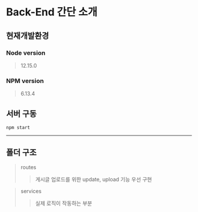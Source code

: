 # Back-End 간단 소개

## 현재개발환경 
### Node version
> 12.15.0

### NPM version
> 6.13.4

## 서버 구동
```
npm start
```
***
## 폴더 구조

> routes
>> 게시글 업로드를 위한 update, upload 기능 우선 구현

> services
>> 실제 로직이 작동하는 부분

